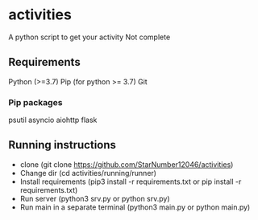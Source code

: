 # activities
A python script to get your activity
Not complete
## Requirements
Python (>=3.7)
Pip (for python >= 3.7)
Git
### Pip packages
psutil
asyncio
aiohttp
flask
## Running instructions
- clone (git clone https://github.com/StarNumber12046/activities)
- Change dir (cd activities/running/runner)
- Install requirements (pip3 install -r  requirements.txt or pip install -r  requirements.txt)
- Run server (python3 srv.py or python srv.py)
- Run main in a separate terminal (python3 main.py or python main.py) 